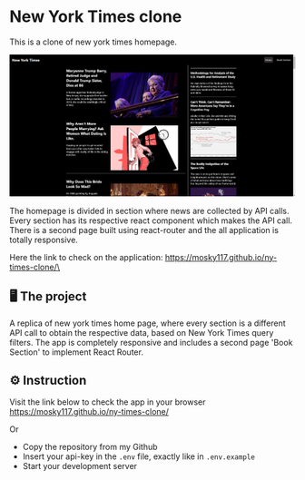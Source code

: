 # New York Times clone 
This is a clone of new york times homepage.

![Alt text](image.png)

The homepage is divided in section where news are collected by API calls. Every section has its respective react component which makes the API call.
There is a second page built using react-router and the all application is totally responsive.

Here the link to check on the application:
https://mosky117.github.io/ny-times-clone/\


## :desktop_computer: The project

A replica of new york times home page, where every section is a different API call to obtain the respective data, based on New York Times query filters.
The app is completely responsive and includes a second page 'Book Section' to implement React Router. 

## :gear: Instruction

Visit the link below to check the app in your browser
https://mosky117.github.io/ny-times-clone/

Or

- Copy the repository from my Github
- Insert your api-key in the `.env` file, exactly like in `.env.example`
- Start your development server